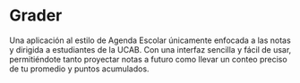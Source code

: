 # Grader
Una aplicación al estilo de Agenda Escolar únicamente enfocada a las notas y dirigida a estudiantes de la UCAB. Con una interfaz sencilla y fácil de usar, permitiéndote tanto proyectar notas a futuro como llevar un conteo preciso de tu promedio y puntos acumulados.
